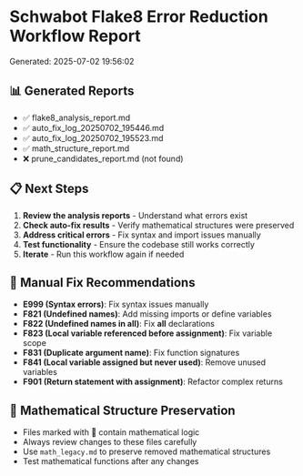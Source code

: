 # Schwabot Flake8 Error Reduction Workflow Report

Generated: 2025-07-02 19:56:02

## 📊 Generated Reports
- ✅ flake8_analysis_report.md
- ✅ auto_fix_log_20250702_195446.md
- ✅ auto_fix_log_20250702_195523.md
- ✅ math_structure_report.md
- ❌ prune_candidates_report.md (not found)

## 📋 Next Steps
1. **Review the analysis reports** - Understand what errors exist
2. **Check auto-fix results** - Verify mathematical structures were preserved
3. **Address critical errors** - Fix syntax and import issues manually
4. **Test functionality** - Ensure the codebase still works correctly
5. **Iterate** - Run this workflow again if needed

## 🔧 Manual Fix Recommendations
- **E999 (Syntax errors)**: Fix syntax issues manually
- **F821 (Undefined names)**: Add missing imports or define variables
- **F822 (Undefined names in __all__)**: Fix __all__ declarations
- **F823 (Local variable referenced before assignment)**: Fix variable scope
- **F831 (Duplicate argument name)**: Fix function signatures
- **F841 (Local variable assigned but never used)**: Remove unused variables
- **F901 (Return statement with assignment)**: Refactor complex returns

## 🔬 Mathematical Structure Preservation
- Files marked with 🔬 contain mathematical logic
- Always review changes to these files carefully
- Use `math_legacy.md` to preserve removed mathematical structures
- Test mathematical functions after any changes